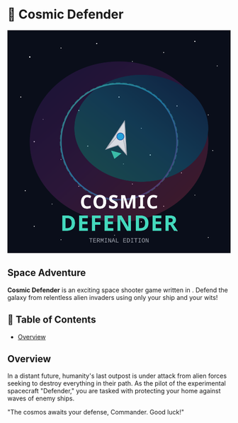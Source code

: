 # 🚀 Cosmic Defender

![Cosmic Defender Logo](Resources/Logo.svg)

##  Space Adventure 

**Cosmic Defender** is an exciting space shooter game written in  . Defend the galaxy from relentless alien invaders using only your ship and your wits!

## 📖 Table of Contents

- [Overview](#overview)

## Overview

In a distant future, humanity's last outpost is under attack from alien forces seeking to destroy everything in their path. As the pilot of the experimental spacecraft "Defender," you are tasked with protecting your home against waves of enemy ships.


"The cosmos awaits your defense, Commander. Good luck!"
